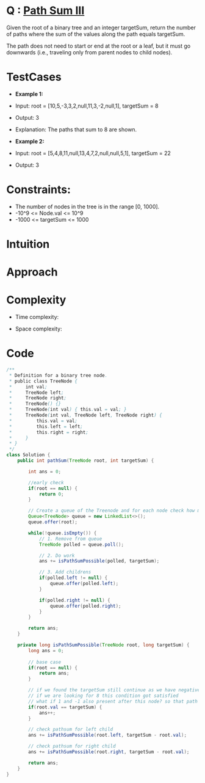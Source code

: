 # Q : [Path Sum III](https://leetcode.com/problems/path-sum-iii/description/)
Given the root of a binary tree and an integer targetSum, return the number of paths where the sum of the values along the path equals targetSum.

The path does not need to start or end at the root or a leaf, but it must go downwards (i.e., traveling only from parent nodes to child nodes).

# TestCases

- **Example 1:**
- Input: root = [10,5,-3,3,2,null,11,3,-2,null,1], targetSum = 8
- Output: 3
- Explanation: The paths that sum to 8 are shown.

- **Example 2:**
- Input: root = [5,4,8,11,null,13,4,7,2,null,null,5,1], targetSum = 22
- Output: 3

# Constraints:
- The number of nodes in the tree is in the range [0, 1000].
- -10^9 <= Node.val <= 10^9
- -1000 <= targetSum <= 1000

# Intuition
<!-- Describe your first thoughts on how to solve this problem. -->

# Approach
<!-- Describe your approach to solving the problem. -->

# Complexity
- Time complexity:
<!-- Add your time complexity here, e.g. $$O(n)$$ -->

- Space complexity:
<!-- Add your space complexity here, e.g. $$O(n)$$ -->

# Code
```java []
/**
 * Definition for a binary tree node.
 * public class TreeNode {
 *     int val;
 *     TreeNode left;
 *     TreeNode right;
 *     TreeNode() {}
 *     TreeNode(int val) { this.val = val; }
 *     TreeNode(int val, TreeNode left, TreeNode right) {
 *         this.val = val;
 *         this.left = left;
 *         this.right = right;
 *     }
 * }
 */
class Solution {
    public int pathSum(TreeNode root, int targetSum) {

        int ans = 0;

        //early check
        if(root == null) {
            return 0;
        }

        // Create a queue of the Treenode and for each node check how many path can be created
        Queue<TreeNode> queue = new LinkedList<>();
        queue.offer(root);

        while(!queue.isEmpty()) {
            // 1. Remove from queue
            TreeNode polled = queue.poll();

            // 2. Do work
            ans += isPathSumPossible(polled, targetSum);

            // 3. Add childrens
            if(polled.left != null) {
                queue.offer(polled.left);
            }

            if(polled.right != null) {
                queue.offer(polled.right);
            }
        }

        return ans;
    }

    private long isPathSumPossible(TreeNode root, long targetSum) {
        long ans = 0;
        
        // base case
        if(root == null) {
            return ans;
        }

        // if we found the targetSum still continue as we have negative value also present
        // if we are looking for 8 this condition got satisfied
        // what if 1 and -1 also present after this node? so that path is also potential ans
        if(root.val == targetSum) {
            ans++;
        }

        // check pathsum for left child
        ans += isPathSumPossible(root.left, targetSum - root.val);

        // check pathsum for right child
        ans += isPathSumPossible(root.right, targetSum - root.val);

        return ans;
    }
}
```